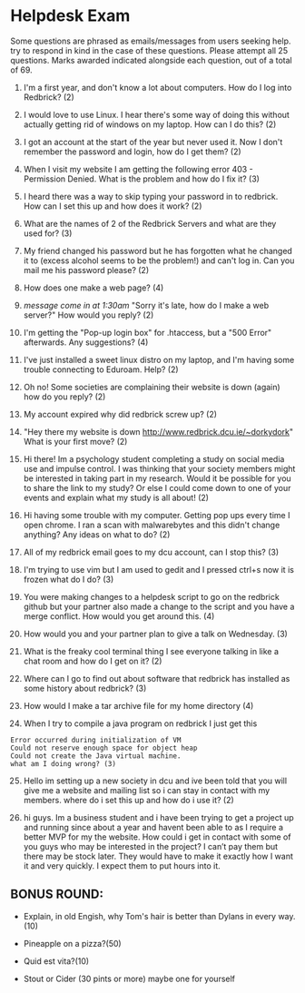 # Helpdesk Exam

Some questions are phrased as emails/messages from users seeking help. try to respond in kind in the case of these questions.
Please attempt all 25 questions. Marks awarded indicated alongside each question, out of a total of 69. 

1. I'm a first year, and don't know a lot about computers. How do I log into Redbrick? (2)

2. I would love to use Linux. I hear there's some way of doing this without actually getting rid of windows on my laptop. How can I do this? (2)

3. I got an account at the start of the year but never used it. Now I don't remember the password and login, how do I get them? (2)

4. When I visit my website I am getting the following error 403 - Permission Denied. What is the problem and how do I fix it? (3)

5. I heard there was a way to skip typing your password in to redbrick. How can I set this up and how does it work? (2)

6. What are the names of 2 of the Redbrick Servers and what are they used for? (3)

7. My friend changed his password but he has forgotten what he changed it to (excess alcohol seems to be the problem!) and can't log in. Can you mail me his password please? (2)

8. How does one make a web page? (4)

9. *message come in at 1:30am* "Sorry it's late, how do I make a web server?"
    How would you reply? (2)

10. I'm getting the "Pop-up login box" for .htaccess, but a "500 Error" afterwards. Any suggestions? (4)

11. I've just installed a sweet linux distro on my laptop, and I'm having some trouble connecting to Eduroam. Help? (2)

12.  Oh no! Some societies are complaining their website is down (again) how do you reply? (2)

13. My account expired why did redbrick screw up? (2)

14. "Hey there my website is down http://www.redbrick.dcu.ie/~dorkydork"
    What is your first move? (2)

15. Hi there! Im a psychology student completing a study on social media use and impulse control. I was thinking that your society members might be interested in taking part in my research. Would it be possible for you to share the link to my study? Or else I could come down to one of your events and explain what my study is all about! (2)

16. Hi having some trouble with my computer. Getting pop ups every time I open chrome. I ran a scan with malwarebytes and this didn't change anything? Any ideas on what to do? (2)

17. All of my redbrick email goes to my dcu account, can I stop this? (3)

18. I'm trying to use vim but I am used to gedit and I pressed ctrl+s now it is frozen what do I do? (3)

19. You were making changes to a helpdesk script to go on the redbrick github but your partner also made a change to the script and you have a merge conflict. How would you get around this. (4) 

20. How would you and your partner plan to give a talk on Wednesday. (3)

21. What is the freaky cool terminal thing I see everyone talking in like a chat room and how do I get on it? (2)

22. Where can I go to find out about software that redbrick has installed as some history about redbrick? (3)

23. How would I make a tar archive file for my home directory (4)

24. When I try to compile a java program on redbrick I just get this
``` 
Error occurred during initialization of VM
Could not reserve enough space for object heap
Could not create the Java virtual machine.
what am I doing wrong? (3) 
```

25. Hello im setting up a new society in dcu and ive been told that you will give me a website and mailing list so i can stay in contact with my members. where do i set this up and how do i use it? (2)

26. hi guys. Im a business student and i have been trying to get a project up and running since about a year and havent been able to as I require a better MVP for my the website. How could i get in contact with some of you guys who may be interested in the project? I can’t pay them but there may be stock later. They would have to make it exactly how I want it and very quickly. I expect them to put hours into it.  

## BONUS ROUND:
* Explain, in old Engish,  why Tom's hair is better than Dylans in every way.(10)

* Pineapple on a pizza?(50)

* Quid est vita?(10)

* Stout or Cider (30 pints or more) maybe one for yourself
